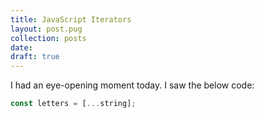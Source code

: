```yaml
---
title: JavaScript Iterators
layout: post.pug
collection: posts
date: 
draft: true
---
```


I had an eye-opening moment today. I saw the below code:

```javascript
const letters = [...string];  
```
